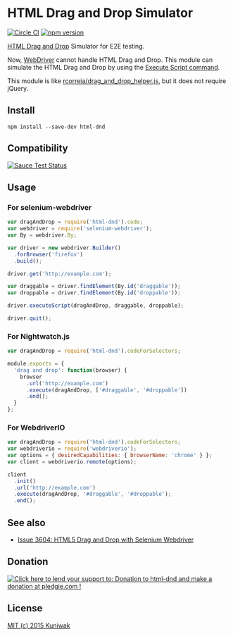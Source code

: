 HTML Drag and Drop Simulator
============================
[![Circle CI](https://circleci.com/gh/Kuniwak/html-dnd.svg?style=shield)](https://circleci.com/gh/Kuniwak/html-dnd)
[![npm version](https://badge.fury.io/js/html-dnd.svg)](http://badge.fury.io/js/html-dnd)

[HTML Drag and Drop](https://html.spec.whatwg.org/multipage/interaction.html#dnd) Simulator for E2E testing.

Now, [WebDriver](http://www.w3.org/TR/webdriver/) cannot handle HTML Drag and Drop.
This module can simulate the HTML Drag and Drop by using the [Execute Script command](http://www.w3.org/TR/webdriver/#execute-script).

This module is like [rcorreia/drag_and_drop_helper.js](https://gist.github.com/rcorreia/2362544), but it does not require jQuery.


Install
-------
```shell
npm install --save-dev html-dnd
```


Compatibility
-------------
[![Sauce Test Status](https://saucelabs.com/browser-matrix/html-dnd.svg)](https://saucelabs.com/u/html-dnd)


Usage
-----
### For selenium-webdriver

```javascript
var dragAndDrop = require('html-dnd').code;
var webdriver = require('selenium-webdriver');
var By = webdriver.By;

var driver = new webdriver.Builder()
  .forBrowser('firefox')
  .build();

driver.get('http://example.com');

var draggable = driver.findElement(By.id('draggable'));
var droppable = driver.findElement(By.id('droppable'));

driver.executeScript(dragAndDrop, draggable, droppable);

driver.quit();
```


### For Nightwatch.js

```javascript
var dragAndDrop = require('html-dnd').codeForSelectors;

module.exports = {
  'drag and drop': function(browser) {
    browser
      .url('http://example.com')
      .execute(dragAndDrop, ['#draggable', '#droppable'])
      .end();
  }
};
```


### For WebdriverIO

```javascript
var dragAndDrop = require('html-dnd').codeForSelectors;
var webdriverio = require('webdriverio');
var options = { desiredCapabilities: { browserName: 'chrome' } };
var client = webdriverio.remote(options);

client
  .init()
  .url('http://example.com')
  .execute(dragAndDrop, '#draggable', '#droppable');
  .end();
```


See also
--------

- [Issue 3604: HTML5 Drag and Drop with Selenium Webdriver](https://code.google.com/p/selenium/issues/detail?id=3604)


Donation
--------

[![Click here to lend your support to: Donation to html-dnd and make a donation at pledgie.com !](https://pledgie.com/campaigns/31629.png?skin_name=chrome)](https://pledgie.com/campaigns/31629)


License
-------

[MIT (c) 2015 Kuniwak](https://github.com/Kuniwak/html-dnd/blob/master/LICENSE.md)
